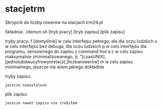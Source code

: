 stacjetrm
=========

Skrypcik do liczby rowerów na stacjach trm24.pl

Składnia:
./demon.sh [tryb pracy] [tryb zapisu] [plik zapisu]

tryby pracy:
    f
        [domyślnie] w celu interfejsu pełnego, ale dla oczu ludzkich
    u
        w celu interfejsu bez debuga, dla oczu ludzkich
    p
        w celu interfejsu dla programu, sensownego do zapisu z command line'a 
    c
        w celu zapisu maksymalnie zminimalizowanego, tj. "[czasUNIX],[jednolubdwucyfrowynrstacji],[liczbarowerów]
    m
        w celu zapisu minimalnego, jeszcze nie wiem jakiego dokładnie

tryby zapisu:

    jeszcze nieustalone

plik zapisu:
    
    jeszcze nawet zapisu nie zrobiłem
